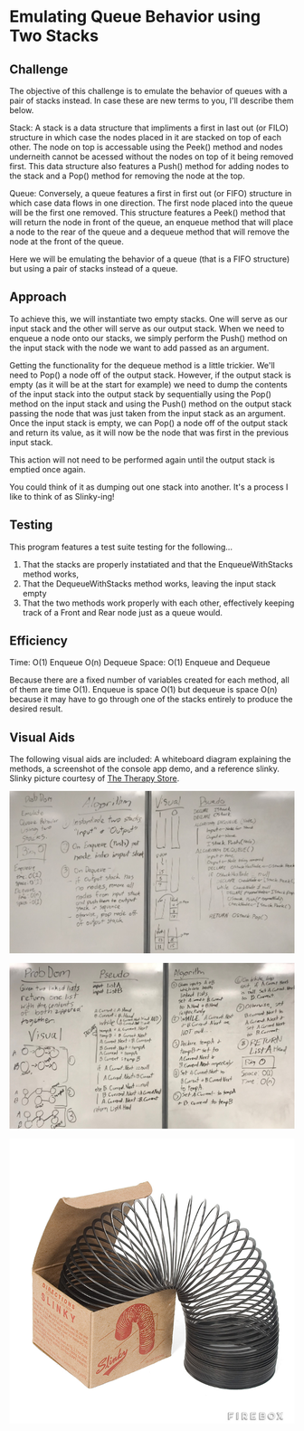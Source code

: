 # Emulating Queue Behavior using Two Stacks

## Challenge

The objective of this challenge is to emulate the behavior of queues with a pair of stacks instead. In case these are new terms to you, I'll describe them below.

Stack: A stack is a data structure that impliments a first in last out (or FILO) structure in which case the nodes placed in it are stacked on top of each other. The node on top is accessable using the Peek() method and nodes underneith cannot be acessed without the nodes on top of it being removed first. This data structure also features a Push() method for adding nodes to the stack and a Pop() method for removing the node at the top.

Queue: Conversely, a queue features a first in first out (or FIFO) structure in which case data flows in one direction. The first node placed into the queue will be the first one removed. This structure features a Peek() method that will return the node in front of the queue, an enqueue method that will place a node to the rear of the queue and a dequeue method that will remove the node at the front of the queue.

Here we will be emulating the behavior of a queue (that is a FIFO structure) but using a pair of stacks instead of a queue.

## Approach

To achieve this, we will instantiate two empty stacks. One will serve as our input stack and the other will serve as our output stack. When we need to enqueue a node onto our stacks, we simply perform the Push() method on the input stack with the node we want to add passed as an argument.

Getting the functionality for the dequeue method is a little trickier. We'll need to Pop() a node off of the output stack. However, if the output stack is empty (as it will be at the start for example) we need to dump the contents of the input stack into the output stack by sequentially using the Pop() method on the input stack and using the Push() method on the output stack passing the node that was just taken from the input stack as an argument. Once the input stack is empty, we can Pop() a node off of the output stack and return its value, as it will now be the node that was first in the previous input stack.

This action will not need to be performed again until the output stack is emptied once again.

You could think of it as dumping out one stack into another. It's a process I like to think of as Slinky-ing!

## Testing

This program features a test suite testing for the following...

1. That the stacks are properly instatiated and that the EnqueueWithStacks method works,
2. That the DequeueWithStacks method works, leaving the input stack empty
3. That the two methods work properly with each other, effectively keeping track of a Front and Rear node just as a queue would.

## Efficiency

Time: O(1) Enqueue O(n) Dequeue
Space: O(1) Enqueue and Dequeue

Because there are a fixed number of variables created for each method, all of them are time O(1). Enqueue is space O(1) but dequeue is space O(n) because it may have to go through one of the stacks entirely to produce the desired result.

## Visual Aids

The following visual aids are included: A whiteboard diagram explaining the methods, a screenshot of the console app demo, and a reference slinky. Slinky picture courtesy of [The Therapy Store](http://www.thetherapystore.com.au/product/slinky-metal-original-50-mm/).

![alt text](../../assets/queue_with_stacks.jpg "Queue with Stacks Whiteboard")

![alt text](../../assets/ll_merge.jpg "Linked List Merge Whiteboard")

![alt text](../../assets/slinky.jpg "Reference Slinky")